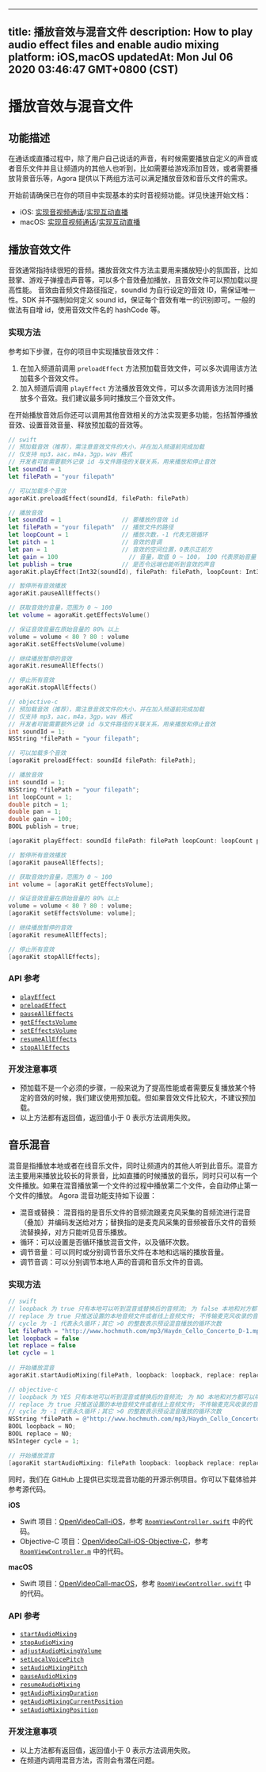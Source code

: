 
---
title: 播放音效与混音文件
description: How to play audio effect files and enable audio mixing
platform: iOS,macOS
updatedAt: Mon Jul 06 2020 03:46:47 GMT+0800 (CST)
---
# 播放音效与混音文件
## 功能描述

在通话或直播过程中，除了用户自己说话的声音，有时候需要播放自定义的声音或者音乐文件并且让频道内的其他人也听到，比如需要给游戏添加音效，或者需要播放背景音乐等，Agora 提供以下两组方法可以满足播放音效和音乐文件的需求。

开始前请确保已在你的项目中实现基本的实时音视频功能。详见快速开始文档：
- iOS: [实现音视频通话](../../cn/Interactive%20Broadcast/start_call_ios.md)/[实现互动直播](../../cn/Interactive%20Broadcast/start_live_ios.md)
- macOS: [实现音视频通话](../../cn/Interactive%20Broadcast/start_call_mac.md)/[实现互动直播](../../cn/Interactive%20Broadcast/start_live_mac.md)

## 播放音效文件

音效通常指持续很短的音频。播放音效文件方法主要用来播放短小的氛围音，比如鼓掌、游戏子弹撞击声音等，可以多个音效叠加播放，且音效文件可以预加载以提高性能。
音效由音频文件路径指定，soundId 为自行设定的音效 ID，需保证唯一性。SDK 并不强制如何定义 sound id，保证每个音效有唯一的识别即可。一般的做法有自增 id，使用音效文件名的 hashCode 等。

### 实现方法

参考如下步骤，在你的项目中实现播放音效文件：

1. 在加入频道前调用 `preloadEffect` 方法预加载音效文件，可以多次调用该方法加载多个音效文件。
2. 加入频道后调用 `playEffect` 方法播放音效文件，可以多次调用该方法同时播放多个音效。我们建议最多同时播放三个音效文件。

在开始播放音效后你还可以调用其他音效相关的方法实现更多功能，包括暂停播放音效、设置音效音量、释放预加载的音效等。

```swift
// swift
// 预加载音效（推荐），需注意音效文件的大小，并在加入频道前完成加载
// 仅支持 mp3，aac，m4a，3gp，wav 格式
// 开发者可能需要额外记录 id 与文件路径的关联关系，用来播放和停止音效
let soundId = 1
let filePath = "your filepath"

// 可以加载多个音效
agoraKit.preloadEffect(soundId, filePath: filePath)

// 播放音效
let soundId = 1                 // 要播放的音效 id 
let filePath = "your filepath"  // 播放文件的路径
let loopCount = 1               // 播放次数，-1 代表无限循环
let pitch = 1                   // 音效的音调
let pan = 1                     // 音效的空间位置，0表示正前方
let gain = 100                    // 音量，取值 0 ~ 100， 100 代表原始音量
let publish = true              // 是否令远端也能听到音效的声音
agoraKit.playEffect(Int32(soundId), filePath: filePath, loopCount: Int32(loopCount), pitch: pitch, pan: pan, gain: gain, publish: publish)

// 暂停所有音效播放
agoraKit.pauseAllEffects()

// 获取音效的音量，范围为 0 ~ 100
let volume = agoraKit.getEffectsVolume()

// 保证音效音量在原始音量的 80% 以上
volume = volume < 80 ? 80 : volume
agoraKit.setEffectsVolume(volume)

// 继续播放暂停的音效
agoraKit.resumeAllEffects()

// 停止所有音效
agoraKit.stopAllEffects()
```

```objective-c
// objective-c
// 预加载音效（推荐），需注意音效文件的大小，并在加入频道前完成加载
// 仅支持 mp3，aac，m4a，3gp，wav 格式
// 开发者可能需要额外记录 id 与文件路径的关联关系，用来播放和停止音效
int soundId = 1;
NSString *filePath = "your filepath";

// 可以加载多个音效
[agoraKit preloadEffect: soundId filePath: filePath];

// 播放音效
int soundId = 1;
NSString *filePath = "your filepath";
int loopCount = 1;
double pitch = 1;
double pan = 1;
double gain = 100;
BOOL publish = true;

[agoraKit playEffect: soundId filePath: filePath loopCount: loopCount pitch: pitch pan: pan gain: gain publish: publish];

// 暂停所有音效播放
[agoraKit pauseAllEffects];

// 获取音效的音量，范围为 0 ~ 100
int volume = [agoraKit getEffectsVolume];

// 保证音效音量在原始音量的 80% 以上
volume = volume < 80 ? 80 : volume;
[agoraKit setEffectsVolume: volume];

// 继续播放暂停的音效
[agoraKit resumeAllEffects];

// 停止所有音效
[agoraKit stopAllEffects];
```

### API 参考

- [`playEffect`](https://docs.agora.io/cn/Interactive%20Broadcast/API%20Reference/oc/Classes/AgoraRtcEngineKit.html#//api/name/playEffect:filePath:loopCount:pitch:pan:gain:)
- [`preloadEffect`](https://docs.agora.io/cn/Interactive%20Broadcast/API%20Reference/oc/Classes/AgoraRtcEngineKit.html#//api/name/preloadEffect:filePath:)
- [`pauseAllEffects`](https://docs.agora.io/cn/Interactive%20Broadcast/API%20Reference/oc/Classes/AgoraRtcEngineKit.html#//api/name/pauseAllEffects)
- [`getEffectsVolume`](https://docs.agora.io/cn/Interactive%20Broadcast/API%20Reference/oc/Classes/AgoraRtcEngineKit.html#//api/name/getEffectsVolume)
- [`setEffectsVolume`](https://docs.agora.io/cn/Interactive%20Broadcast/API%20Reference/oc/Classes/AgoraRtcEngineKit.html#//api/name/setEffectsVolume:)
- [`resumeAllEffects`](https://docs.agora.io/cn/Interactive%20Broadcast/API%20Reference/oc/Classes/AgoraRtcEngineKit.html#//api/name/resumeAllEffects)
- [`stopAllEffects`](https://docs.agora.io/cn/Interactive%20Broadcast/API%20Reference/oc/Classes/AgoraRtcEngineKit.html#//api/name/stopAllEffects)

### 开发注意事项

- 预加载不是一个必须的步骤，一般来说为了提高性能或者需要反复播放某个特定的音效的时候，我们建议使用预加载。但如果音效文件比较大，不建议预加载。
- 以上方法都有返回值，返回值小于 0 表示方法调用失败。

## 音乐混音

混音是指播放本地或者在线音乐文件，同时让频道内的其他人听到此音乐。混音方法主要用来播放比较长的背景音，比如直播的时候播放的音乐，同时只可以有一个文件播放。如果在混音播放第一个文件的过程中播放第二个文件，会自动停止第一个文件的播放。
Agora 混音功能支持如下设置：

- 混音或替换： 混音指的是音乐文件的音频流跟麦克风采集的音频流进行混音（叠加）并编码发送给对方；替换指的是麦克风采集的音频被音乐文件的音频流替换掉，对方只能听见音乐播放。
- 循环：可以设置是否循环播放混音文件，以及循环次数。
- 调节音量：可以同时或分别调节音乐文件在本地和远端的播放音量。
- 调节音调：可以分别调节本地人声的音调和音乐文件的音调。

### 实现方法

```swift
// swift
// loopback 为 true 只有本地可以听到混音或替换后的音频流; 为 false 本地和对方都可以听到混音或替换后的音频流
// replace 为 true 只推送设置的本地音频文件或者线上音频文件; 不传输麦克风收录的音频, 为 false 音频文件内容将会和麦克风采集的音频流进行混音
// cycle 为 -1 代表永久循环；其它 >0 的整数表示预设混音播放的循环次数
let filePath = "http://www.hochmuth.com/mp3/Haydn_Cello_Concerto_D-1.mp3"
let loopback = false
let replace = false 
let cycle = 1 
  
// 开始播放混音
agoraKit.startAudioMixing(filePath, loopback: loopback, replace: replace, cycle: cycle)
```

```objective-c
// objective-c
// loopback 为 YES 只有本地可以听到混音或替换后的音频流; 为 NO 本地和对方都可以听到混音或替换后的音频流
// replace 为 true 只推送设置的本地音频文件或者线上音频文件; 不传输麦克风收录的音频, 为 false 音频文件内容将会和麦克风采集的音频流进行混音
// cycle 为 -1 代表永久循环；其它 >0 的整数表示预设混音播放的循环次数
NSString *filePath = @"http://www.hochmuth.com/mp3/Haydn_Cello_Concerto_D-1.mp3";
BOOL loopback = NO;
BOOL replace = NO;
NSInteger cycle = 1;

// 开始播放混音
[agoraKit startAudioMixing: filePath loopback: loopback replace: replace cycle: cycle];
```

同时，我们在 GitHub 上提供已实现混音功能的开源示例项目。你可以下载体验并参考源代码。

**iOS**

- Swift 项目：[OpenVideoCall-iOS](https://github.com/AgoraIO/Basic-Video-Call/tree/master/Group-Video/OpenVideoCall-iOS)，参考 [`RoomViewController.swift`](https://github.com/AgoraIO/Basic-Video-Call/blob/master/Group-Video/OpenVideoCall-iOS/OpenVideoCall/RoomViewController.swift#L45) 中的代码。
- Objective-C 项目：[OpenVideoCall-iOS-Objective-C](https://github.com/AgoraIO/Basic-Video-Call/tree/master/Group-Video/OpenVideoCall-iOS-Objective-C)，参考 [`RoomViewController.m`](https://github.com/AgoraIO/Basic-Video-Call/blob/master/Group-Video/OpenVideoCall-iOS-Objective-C/OpenVideoCall/RoomViewController.m#L60) 中的代码。

**macOS**

- Swift 项目：[OpenVideoCall-macOS](https://github.com/AgoraIO/Basic-Video-Call/tree/master/Group-Video/OpenVideoCall-macOS)，参考 [`RoomViewController.swift`](https://github.com/AgoraIO/Basic-Video-Call/blob/master/Group-Video/OpenVideoCall-macOS/OpenVideoCall/RoomViewController.swift#L232) 中的代码。

### API 参考

- [`startAudioMixing`](https://docs.agora.io/cn/Interactive%20Broadcast/API%20Reference/oc/Classes/AgoraRtcEngineKit.html#//api/name/startAudioMixing:loopback:replace:cycle:)
- [`stopAudioMixing`](https://docs.agora.io/cn/Interactive%20Broadcast/API%20Reference/oc/Classes/AgoraRtcEngineKit.html#//api/name/stopAudioMixing)
- [`adjustAudioMixingVolume`](https://docs.agora.io/cn/Interactive%20Broadcast/API%20Reference/oc/Classes/AgoraRtcEngineKit.html#//api/name/adjustAudioMixingVolume:)
- [`setLocalVoicePitch`](https://docs.agora.io/cn/Interactive%20Broadcast/API%20Reference/oc/Classes/AgoraRtcEngineKit.html#//api/name/setLocalVoicePitch:)
- [`setAudioMixingPitch`](https://docs.agora.io/cn/Interactive%20Broadcast/API%20Reference/oc/Classes/AgoraRtcEngineKit.html#//api/name/setAudioMixingPitch:)
- [`pauseAudioMixing`](https://docs.agora.io/cn/Interactive%20Broadcast/API%20Reference/oc/Classes/AgoraRtcEngineKit.html#//api/name/pauseAudioMixing)
- [`resumeAudioMixing`](https://docs.agora.io/cn/Interactive%20Broadcast/API%20Reference/oc/Classes/AgoraRtcEngineKit.html#//api/name/resumeAudioMixing)
- [`getAudioMixingDuration`](https://docs.agora.io/cn/Interactive%20Broadcast/API%20Reference/oc/Classes/AgoraRtcEngineKit.html#//api/name/getAudioMixingDuration)
- [`getAudioMixingCurrentPosition`](https://docs.agora.io/cn/Interactive%20Broadcast/API%20Reference/oc/Classes/AgoraRtcEngineKit.html#//api/name/getAudioMixingCurrentPosition)
- [`setAudioMixingPosition`](https://docs.agora.io/cn/Interactive%20Broadcast/API%20Reference/oc/Classes/AgoraRtcEngineKit.html#//api/name/setAudioMixingPosition:)

### 开发注意事项

- 以上方法都有返回值，返回值小于 0 表示方法调用失败。
- 在频道内调用混音方法，否则会有潜在问题。
